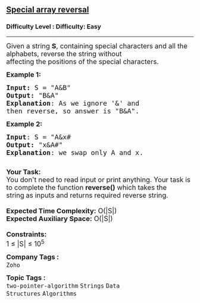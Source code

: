 <h2><a href="https://www.geeksforgeeks.org/problems/special-array-reversal2328/1?page=1&category=two-pointer-algorithm&difficulty=Easy,Hard&status=unsolved,attempted&sortBy=accuracy">Special array reversal</a></h2><h3>Difficulty Level : Difficulty: Easy</h3><hr><div class="problems_problem_content__Xm_eO"><p><span style="font-size: 18px;">Given a string <strong>S</strong>, containing special characters and all the alphabets, reverse the string without<br>affecting the positions of the special characters.</span></p>
<p><span style="font-size: 18px;"><strong>Example 1:</strong></span></p>
<pre><span style="font-size: 18px;"><strong>Input: </strong>S = "A&amp;B"
<strong>Output:</strong> "B&amp;A"
<strong>Explanation</strong>: As we ignore '&amp;' and</span>
<span style="font-size: 18px;">then reverse, so answer is "B&amp;A".</span>
</pre>
<p><span style="font-size: 18px;"><strong>Example 2:</strong></span></p>
<pre><span style="font-size: 18px;"><strong>Input</strong>: S = "A&amp;x#
<strong>Output:</strong> "x&amp;A#"
<strong>Explanation</strong>: we swap only A and x.</span></pre>
<p><br><span style="font-size: 18px;"><strong>Your Task:&nbsp;&nbsp;</strong><br>You don't need to read input or print anything. Your task is to complete the function&nbsp;<strong>reverse()</strong>&nbsp;which takes the string<strong>&nbsp;</strong>as inputs and returns required reverse string.<br><br><strong>Expected Time Complexity:</strong>&nbsp;O(|S|)<br><strong>Expected Auxiliary Space:</strong>&nbsp;O(|S|)<br><br><strong>Constraints:</strong><br>1 ≤ |S| ≤ 10<sup>5</sup></span></p></div><p><span style=font-size:18px><strong>Company Tags : </strong><br><code>Zoho</code>&nbsp;<br><p><span style=font-size:18px><strong>Topic Tags : </strong><br><code>two-pointer-algorithm</code>&nbsp;<code>Strings</code>&nbsp;<code>Data Structures</code>&nbsp;<code>Algorithms</code>&nbsp;